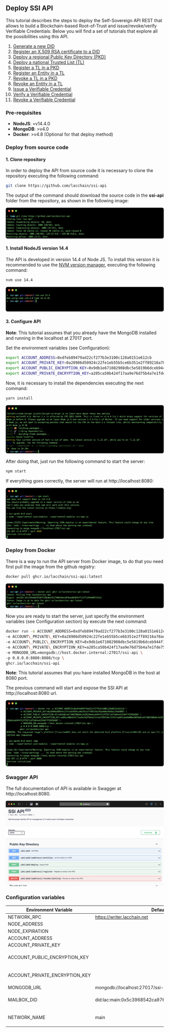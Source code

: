 ## Deploy SSI API

This tutorial describes the steps to deploy the Self-Sovereign API REST that allows to build a Blockchain-based Root-of-Trust and issue/revoke/verify Verifiable Credentials:
Below you will find a set of tutorials that explore all the possibilities using this API.

1. [Generate a new DID](./1.%20Generate%20DID.md)
2. [Register an X.509 RSA certificate to a DID](./2.%20Register%20X.509%20in%20DID.md)
3. [Deploy a regional Public Key Directory (PKD)](./3.%20Deploy%20PKD.md)
4. [Deploy a national Trusted List (TL)](./4.%20Deploy%20TL.md)
5. [Register a TL in a PKD](./5.%20Register%20a%20TL%20in%20a%20PKD.md)
6. [Register an Entity in a TL](./6.%20Register%20an%20Entity%20in%20a%20TL.md)
7. [Revoke a TL in a PKD](./7.%20Revoke%20a%20TL%20in%20a%20PKD.md)
8. [Revoke an Entity in a TL](./8.%20Revoke%20an%20Entity%20in%20a%20TL.md)
9. [Issue a Verifiable Credential](./9.%20Issue%20Verifiable%20Credential.md)
10. [Verify a Verifiable Credential](./10.%20Verify%20Verifiable%20Credential.md)
11. [Revoke a Verifiable Credential](./11.%20Revoke%20Verifiable%20Credential.md)

### Pre-requisites

- **NodeJS**: =v14.4.0
- **MongoDB**: >v4.0
- **Docker**: >v4.8 (Optional for that deploy method)

### Deploy from source code

#### 1. Clone repository
In order to deploy the API from source code it is necessary to clone the repository executing the following command:

``` bash 
git clone https://github.com/lacchain/ssi-api
```

The output of the command should download the source code in the **ssi-api** folder from the
repository, as shown in the following image:

![Clone SSI API](./images/ssi_api_clone.png "Clone SSI API")

#### 1. Install NodeJS version 14.4

The API is developed in version 14.4 of Node JS. To install this version it is recommended to use the [NVM version manager](https://github.com/nvm-sh/nvm), executing the following command:

```bash
nvm use 14.4
```

![Clone SSI API](./images/ssi_api_nvm.png "Clone SSI API")

#### 3. Configure API

**Note**: This tutorial assumes that you already have the MongoDB installed and running in the localhost at 27017 port.

Set the environment variables (see Configuration):

``` bash 
export ACCOUNT_ADDRESS=0xdfeb89479ad22cf277b3e3100c128a0151e612cb
export ACCOUNT_PRIVATE_KEY=0a28986d50924c22fe1eb55b5ce6b351e2ff89216a78ad486e5bb8a129a68051
export ACCOUNT_PUBLIC_ENCRYPTION_KEY=0x9db1e671082908dbc5e5819b6dceb944f12ff927c6f3d64a4254bf7f2965b887
export ACCOUNT_PRIVATE_ENCRYPTION_KEY=a205ca50b424f17aa9e76d75b4a7e1fde75997d4c7e7bf14a03fdeb4b004a5039db1e671082908dbc5e5819b6dceb944f12ff927c6f3d64a4254bf7f2965b887
``` 

Now, it is necessary to install the dependencies executing the next command:

``` bash 
yarn install
``` 

![yarn install](./images/ssi_api_yarn.png)

After doing that, just run the following command  to start the server:

``` bash 
npm start
``` 

If everything goes correctly, the server will run at http://localhost:8080:

![npm start](./images/ssi_api_start.png)

### Deploy from Docker

There is a way to run the API server from Docker image, to do that you need first pull the image from the github registry:

``` bash 
docker pull ghcr.io/lacchain/ssi-api:latest
```

![docker pull](./images/ssi_api_docker_pull.png)

Now you are ready to start the server, just specify the environment variables (see Configuration section) by execute the next command:

``` bash 
docker run -e ACCOUNT_ADDRESS=0xdfeb89479ad22cf277b3e3100c128a0151e612cb \
-e ACCOUNT\_PRIVATE\_KEY=0a28986d50924c22fe1eb55b5ce6b351e2ff89216a78ad486e5bb8a129a68051 \
-e ACCOUNT\_PUBLIC\_ENCRYPTION_KEY=0x9db1e671082908dbc5e5819b6dceb944f12ff927c6f3d64a4254bf7f2965b887 \
-e ACCOUNT\_PRIVATE\_ENCRYPTION_KEY=a205ca50b424f17aa9e76d75b4a7e1fde75997d4c7e7bf14a03fdeb4b004a5039db1e671082908dbc5e5819b6dceb944f12ff927c6f3d64a4254bf7f2965b887 \
-e MONGODB_URL=mongodb://host.docker.internal:27017/ssi-api \
-p 0.0.0.0:8080:8080/tcp \
ghcr.io/lacchain/ssi-api
```
**Note**: This tutorial assumes that you have installed MongoDB in the host at 8080 port.

The previous command will start and expose the SSI API at http://localhost:8080 url.

![docker run](./images/ssi_api_docker_run.png)


### Swagger API

The full documentation of API is available in Swagger at http://localhost:8080.

![swagger](./images/ssi_api_swagger.png)

### Configuration variables

| Environment Variable           | Default value                                           | Required              | Description                                                                                                                                                   |
|--------------------------------|---------------------------------------------------------|-----------------------|---------------------------------------------------------------------------------------------------------------------------------------------------------------|
| NETWORK_RPC                    | https://writer.lacchain.net                             | yes                   | Besu node RPC url                                                                                                                                             |
| NODE_ADDRESS                   |                                                         | no                    | Node address (for LACChain Gas Model)                                                                                                                         |
| NODE_EXPIRATION                |                                                         | no                    | Expiration time (for LACChain Gas Model)                                                                                                                      |
| ACCOUNT_ADDRESS                |                                                         | yes                   | Account address that will act as sender of all transactions                                                                                                   |
| ACCOUNT_PRIVATE_KEY            |                                                         | yes                   | Account private key that will sign transactions                                                                                                               |
| ACCOUNT_PUBLIC_ENCRYPTION_KEY  |                                                         | no (yes for issue VC) | NaCl public key used to encrypt VC sent using DIDComm protocol in Mailbox (must be registered as keyAgreement Verification Method in the account address DID) |
| ACCOUNT_PRIVATE_ENCRYPTION_KEY |                                                         | no (yes for issue VC) |                                                                                                                                                               |
| MONGODB_URL                    | mongodb://localhost:27017/ssi-api                       | yes                   |                                                                                                                                                               |
| MAILBOX_DID                    | did:lac:main:0x5c3968542ca976bec977270d3fe980dd4742865e | no                    | Mailbox DID, the default value is for Legacy Mailbox. For OpenProTest Newtwork use: did:lac:openprotest:0xf33bc23691245c2d5de99d7d45e9fdd113495870            |
| NETWORK_NAME                   | main                                                    | no                    | Network name used for DID suffix (i.e. did:lac:<network_name>). Default is main which points to Legacy Network. For OpenProTest Network use: openprotest      |

